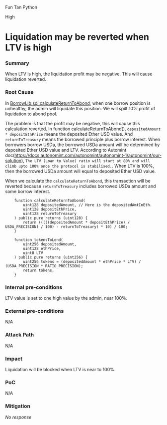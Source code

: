 Fun Tan Python

High

# Liquidation may be reverted when LTV is high

### Summary

When LTV is high, the liquidation profit may be negative. This will cause liquidation reverted.

### Root Cause

In [BorrowLIb.sol:calculateReturnToAbond](https://github.com/sherlock-audit/2024-11-autonomint/blob/main/Blockchain/Blockchian/contracts/lib/BorrowLib.sol#L137), when one borrow position is unhealthy, the admin will liquidate this position. We will spilt 10% profit of liquidation to abond pool.

The problem is that the profit may be negative, this will cause this calculation reverted.
In function calculateReturnToAbond(), `depositedAmount * depositEthPrice` means the deposited Ether USD value. And `returnToTreasury` means the borrowed principle plus borrow interest.
When borrowers borrow USDa, the borrowed USDa amount will be determined by deposited Ether USD value and LTV. According to Automint doc(https://docs.autonomint.com/autonomint/autonomint-1/autonomint/our-solution), `The LTV (Loan to Value) ratio will start at 80% and will climb upto 100% once the protocol is stabilised.`. When LTV is 100%, then the borrowed USDa amount will equal to deposited Ether USD value.

When we calculate the `calculateReturnToAbond`, this transaction will be reverted because `returnToTreasury` includes borrowed USDa amount and some borrow interest.

```solidity
    function calculateReturnToAbond(
        uint128 depositedAmount, // Here is the depositedAmtInEth.
        uint128 depositEthPrice,
        uint128 returnToTreasury
    ) public pure returns (uint128) {
        return (((((depositedAmount * depositEthPrice) / USDA_PRECISION) / 100) - returnToTreasury) * 10) / 100;
    }
```
```solidity
    function tokensToLend(
        uint256 depositedAmount,
        uint128 ethPrice,
        uint8 LTV
    ) public pure returns (uint256) {
        uint256 tokens = (depositedAmount * ethPrice * LTV) / (USDA_PRECISION * RATIO_PRECISION);
        return tokens;
    }
```

### Internal pre-conditions

LTV value is set to one high value by the admin, near 100%.

### External pre-conditions

N/A

### Attack Path

N/A

### Impact

Liquidation will be blocked when LTV is near to 100%.

### PoC

N/A

### Mitigation

_No response_